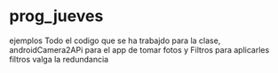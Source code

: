 # prog_jueves
ejemplos
Todo el codigo que se ha trabajdo para la clase, androidCamera2APi para el app de tomar fotos y Filtros para aplicarles filtros valga la redundancia
